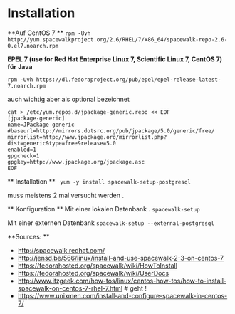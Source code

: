 Installation
=========

**Auf CentOS 7 **
`rpm -Uvh http://yum.spacewalkproject.org/2.6/RHEL/7/x86_64/spacewalk-repo-2.6-0.el7.noarch.rpm`

**EPEL 7 (use for Red Hat Enterprise Linux 7, Scientific Linux 7, CentOS 7) für Java**

`rpm -Uvh https://dl.fedoraproject.org/pub/epel/epel-release-latest-7.noarch.rpm`

auch wichtig aber als optional bezeichnet
```
cat > /etc/yum.repos.d/jpackage-generic.repo << EOF
[jpackage-generic]
name=JPackage generic
#baseurl=http://mirrors.dotsrc.org/pub/jpackage/5.0/generic/free/
mirrorlist=http://www.jpackage.org/mirrorlist.php?dist=generic&type=free&release=5.0
enabled=1
gpgcheck=1
gpgkey=http://www.jpackage.org/jpackage.asc
EOF
```

** Installation **
` yum -y install spacewalk-setup-postgresql`

muss meistens 2 mal versucht werden .

** Konfiguration **
Mit einer lokalen Datenbank .
`spacewalk-setup`

Mit einer externen Datenbank
`spacewalk-setup --external-postgresql`

**Sources: **
* http://spacewalk.redhat.com/
* http://jensd.be/566/linux/install-and-use-spacewalk-2-3-on-centos-7
* https://fedorahosted.org/spacewalk/wiki/HowToInstall
* https://fedorahosted.org/spacewalk/wiki/UserDocs
* http://www.itzgeek.com/how-tos/linux/centos-how-tos/how-to-install-spacewalk-on-centos-7-rhel-7.html # geht ! 
* https://www.unixmen.com/install-and-configure-spacewalk-in-centos-7/